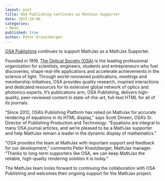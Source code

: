 ```yaml
---
layout: post
title: OSA Publishing continues as MathJax Supporter
date: 2017-10-06
categories:
- News
published: true
author: Peter Krautzberger
---
```



[OSA Publishing](https://www.osapublishing.org/) continues to support MathJax as a MathJax Supporter.

Founded in 1916, [The Optical Society (OSA)](http://www.osa.org/) is the leading professional organization for scientists, engineers, students and entrepreneurs who fuel discoveries, shape real-life applications and accelerate achievements in the science of light. Through world-renowned publications, meetings and membership initiatives, OSA provides quality research, inspired interactions and dedicated resources for its extensive global network of optics and photonics experts. It’s publications arm, OSA Publishing, delivers high-quality, peer-reviewed content in state-of-the-art, full-text HTML for all of its journals.

“Since 2012, OSA’s Publishing Platform has relied on MathJax for accurate rendering of equations in its HTML display,” says Scott Dineen, OSA’s Sr. Director of Publishing Production and Technology. “Equations are integral to many OSA journal articles, and we’re pleased to be a MathJax supporter and help MathJax remain a leader in the dynamic display of mathematics.”


"OSA provides the team at MathJax with important support and feedback for our development,” comments Peter Krautzberger, MathJax manager. “Thanks to long-term supporters like OSA, we can keep MathJax the reliable, high-quality rendering solution it is today.”

The MathJax team looks forward to continuing the collaboration with OSA Publishing and welcomes their ongoing support for the MathJax project.
